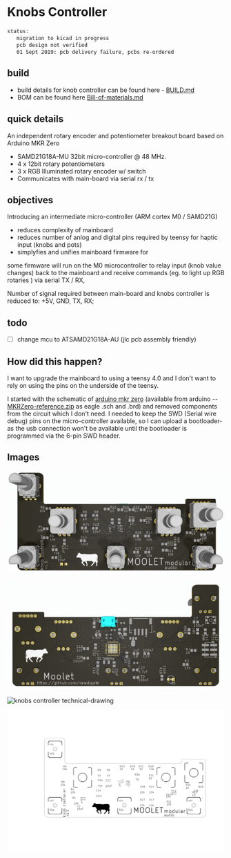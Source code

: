 # Knobs Controller

```
status:
   migration to kicad in progress
   pcb design not verified 
   01 Sept 2019: pcb delivery failure, pcbs re-ordered
```

## build
* build details for knob controller can be found here - [BUILD.md](BUILD.md) 
* BOM can be found here [Bill-of-materials.md](Bill-of-materials.md)

## quick details
An independent rotary encoder and potentiometer breakout board based on Arduino MKR Zero
* SAMD21G18A-MU 32bit micro-controller @ 48 MHz. 
* 4 x 12bit rotary potentiometers
* 3 x RGB Illuminated rotary encoder w/ switch
* Communicates with main-board via serial rx / tx

## objectives
Introducing an intermediate micro-controller (ARM cortex M0 / SAMD21G) 
* reduces complexity of mainboard
* reduces number of anlog and digital pins required by teensy for haptic input (knobs and pots)
* simplyfies and unifies mainboard firmware for 

some firmware will run on the M0 microcontroller to relay input (knob value changes) back to the mainboard and receive commands (eg. to light up RGB rotaries ) via serial TX / RX, 

Number of signal required between main-board and knobs controller is reduced to: +5V, GND, TX, RX; 

## todo 
- [ ] change mcu to ATSAMD21G18A-AU (jlc pcb assembly friendly)

## How did this happen?
I want to upgrade the mainboard to using a teensy 4.0 and I don't want to rely on using the pins on the underside of the teensy. 

I started with the schematic of [arduino mkr zero](https://create.arduino.cc/projecthub/products/arduino-mkr-zero) (available from arduino -- [MKRZero-reference.zip](https://content.arduino.cc/assets/MKRZero-reference.zip) as eagle .sch and .brd) and removed components from the circuit which I don't need. I needed to keep the SWD (Serial wire debug) pins on the micro-controller available, so I can upload a bootloader- as the usb connection won't be available until the bootloader is programmed via the 6-pin SWD header.

## Images

![top view](images/Knob_controller_top_view.png)

![bottom view](images/Knob_controller_bottom_view.png)

![knobs controller technical-drawing](technical-drawing.svg)

![knobs board silkscreen and routing layer](knobs-brd.svg)
